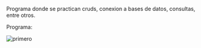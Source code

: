 
Programa donde se practican cruds, conexion a bases de datos, consultas, entre otros.

Programa:


![primero](https://user-images.githubusercontent.com/102267020/226113715-369cc57c-b1f7-4f32-9af0-f0afcafaa729.png)
